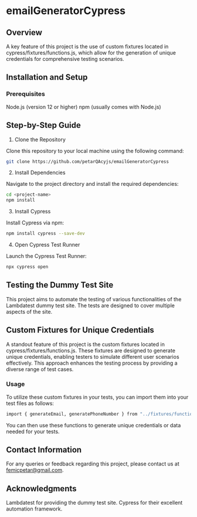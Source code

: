 # emailGeneratorCypress

## Overview

A key feature of this project is the use of custom fixtures located in cypress/fixtures/functions.js, which allow for the generation of unique credentials for comprehensive testing scenarios.

## Installation and Setup
### Prerequisites
Node.js (version 12 or higher)
npm (usually comes with Node.js)
## Step-by-Step Guide
1. Clone the Repository

Clone this repository to your local machine using the following command:

```bash
git clone https://github.com/petarQAcyjs/emailGeneratorCypress
```

2. Install Dependencies

Navigate to the project directory and install the required dependencies:

```bash
cd <project-name>
npm install
```

3. Install Cypress

Install Cypress via npm:

```bash
npm install cypress --save-dev
```

4. Open Cypress Test Runner

Launch the Cypress Test Runner:

```bash
npx cypress open
```

## Testing the Dummy Test Site
This project aims to automate the testing of various functionalities of the Lambdatest dummy test site. The tests are designed to cover multiple aspects of the site.

## Custom Fixtures for Unique Credentials
A standout feature of this project is the custom fixtures located in cypress/fixtures/functions.js. These fixtures are designed to generate unique credentials, enabling testers to simulate different user scenarios effectively. This approach enhances the testing process by providing a diverse range of test cases.

### Usage
To utilize these custom fixtures in your tests, you can import them into your test files as follows:

```bash
import { generateEmail, generatePhoneNumber } from "../fixtures/functions";
```
You can then use these functions to generate unique credentials or data needed for your tests.

## Contact Information
For any queries or feedback regarding this project, please contact us at femicpetar@gmail.com.

## Acknowledgments
 Lambdatest for providing the dummy test site.
 Cypress for their excellent automation framework.

